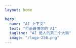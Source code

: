 ```yaml
---
layout: home

hero:
  name: "AI 上下文"
  text: "打造最懂你的 AI"
  tagline: "AI 是人的第二个大脑"
  image: "/logo-256.png"
---
```


